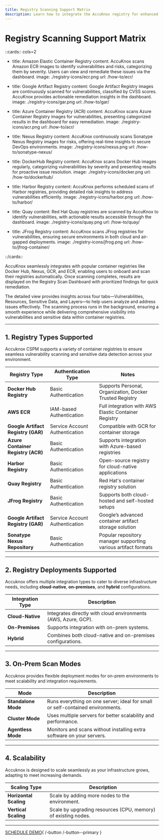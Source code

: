 ```yaml
---
title: Registry Scanning Support Matrix
description: Learn how to integrate the AccuKnox registry for enhanced Zero Trust CNAPP-based container security and vulnerability management.
---
```


# Registry Scanning Support Matrix

::cards:: cols=2

- title: Amazon Elastic Container Registry
  content: AccuKnox scans Amazon ECR images to identify vulnerabilities and risks, categorizing them by severity. Users can view and remediate these issues via the dashboard.
  image: ./registry-icons/ecr.png
  url: /how-to/ecr/

- title: Google Artifact Registry
  content: Google Artifact Registry images are continuously scanned for vulnerabilities, classified by CVSS scores. AccuKnox provides actionable remediation insights in the dashboard.
  image: ./registry-icons/gar.png
  url: /how-to/gar/

- title: Azure Container Registry (ACR)
  content: AccuKnox scans Azure Container Registry images for vulnerabilities, presenting categorized results in the dashboard for easy remediation.
  image: ./registry-icons/acr.png
  url: /how-to/acr/

- title: Nexus Registry
  content: AccuKnox continuously scans Sonatype Nexus Registry images for risks, offering real-time insights to secure DevOps environments.
  image: ./registry-icons/nexus.png
  url: /how-to/sonatype-nexus/

- title: DockerHub Registry
  content: AccuKnox scans Docker Hub images regularly, categorizing vulnerabilities by severity and presenting results for proactive issue resolution.
  image: ./registry-icons/docker.png
  url: /how-to/dockerhub/

- title: Harbor Registry
  content: AccuKnox performs scheduled scans of Harbor registries, providing detailed risk insights to address vulnerabilities efficiently.
  image: ./registry-icons/harbor.png
  url: /how-to/harbor/

- title: Quay
  content: Red Hat Quay registries are scanned by AccuKnox to identify vulnerabilities, with actionable results accessible through the dashboard.
  image: ./registry-icons/quay.png
  url: /how-to/quay/

- title: JFrog Registry
  content: AccuKnox scans JFrog registries for vulnerabilities, ensuring secure environments in both cloud and air-gapped deployments.
  image: ./registry-icons/jfrog.png
  url: /how-to/jfrog-container/

::/cards::

AccuKnox seamlessly integrates with popular container registries like Docker Hub, Nexus, GCR, and ECR, enabling users to onboard and scan their registries automatically. Once scanning completes, results are displayed on the Registry Scan Dashboard with prioritized findings for quick remediation.

The detailed view provides insights across four tabs—Vulnerabilities, Resources, Sensitive Data, and Layers—to help users analyze and address issues effectively. The scanning process runs in the background, ensuring a smooth experience while delivering comprehensive visibility into vulnerabilities and sensitive data within container registries.

---

## 1. **Registry Types Supported**

Accuknox CSPM supports a variety of container registries to ensure seamless vulnerability scanning and sensitive data detection across your environment.

| **Registry Type**         | **Authentication Type**      | **Notes**                                                |
|----------------------------|------------------------------|----------------------------------------------------------|
| **Docker Hub Registry**    | Basic Authentication         | Supports Personal, Organization, Docker Trusted Registry |
| **AWS ECR**                | IAM-based Authentication     | Full integration with AWS Elastic Container Registry     |
| **Google Artifact Registry (GAR)** | Service Account Authentication | Compatible with GCR for container storage               |
| **Azure Container Registry (ACR)** | Basic Authentication         | Supports integration with Azure-based registries         |
| **Harbor Registry**        | Basic Authentication         | Open-source registry for cloud-native applications       |
| **Quay Registry**          | Basic Authentication         | Red Hat's container registry solution                    |
| **JFrog Registry**         | Basic Authentication         | Supports both cloud-hosted and self-hosted setups        |
| **Google Artifact Registry (GAR)** | Service Account Authentication | Google’s advanced container artifact storage solution    |
| **Sonatype Nexus Repository** | Basic Authentication      | Popular repository manager supporting various artifact formats |

---

## 2. **Registry Deployments Supported**

Accuknox offers multiple integration types to cater to diverse infrastructure needs, including **cloud-native**, **on-premises**, and **hybrid** configurations.

| **Integration Type** | **Description**                                           |
|-----------------------|-----------------------------------------------------------|
| **Cloud-Native**      | Integrates directly with cloud environments (AWS, Azure, GCP). |
| **On-Premises**       | Supports integration with on-prem systems.               |
| **Hybrid**            | Combines both cloud-native and on-premises configurations.|

---

## 3. **On-Prem Scan Modes**

Accuknox provides flexible deployment modes for on-prem environments to meet scalability and integration requirements.

| **Mode**            | **Description**                                                        |
|----------------------|------------------------------------------------------------------------|
| **Standalone Mode**  | Runs everything on one server; ideal for small or self-contained environments. |
| **Cluster Mode**     | Uses multiple servers for better scalability and performance.         |
| **Agentless Mode**   | Monitors and scans without installing extra software on your servers. |

---

## 4. **Scalability**

Accuknox is designed to scale seamlessly as your infrastructure grows, adapting to meet increasing demands.

| **Scaling Type**      | **Description**                                               |
|-----------------------|---------------------------------------------------------------|
| **Horizontal Scaling** | Scale by adding more nodes to the environment.                |
| **Vertical Scaling**   | Scale by upgrading resources (CPU, memory) of existing nodes. |

- - -
[SCHEDULE DEMO](https://www.accuknox.com/contact-us){ /-button /-button--primary }
